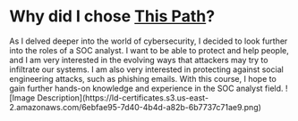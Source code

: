 <h1>Why did I chose <a href = "https://app.letsdefend.io/path/soc-analyst-learning-path">This Path</a>?</h1>
As I delved deeper into the world of cybersecurity, I decided to look further into the roles of a SOC analyst. I want to be able to protect and help people, and I am very interested in the evolving ways that attackers may try to infiltrate our systems. I am also very interested in protecting against social engineering attacks, such as phishing emails. With this course, I hope to gain further hands-on knowledge and experience in the SOC analyst field.
![Image Description](https://ld-certificates.s3.us-east-2.amazonaws.com/6ebfae95-7d40-4b4d-a82b-6b7737c71ae9.png)
